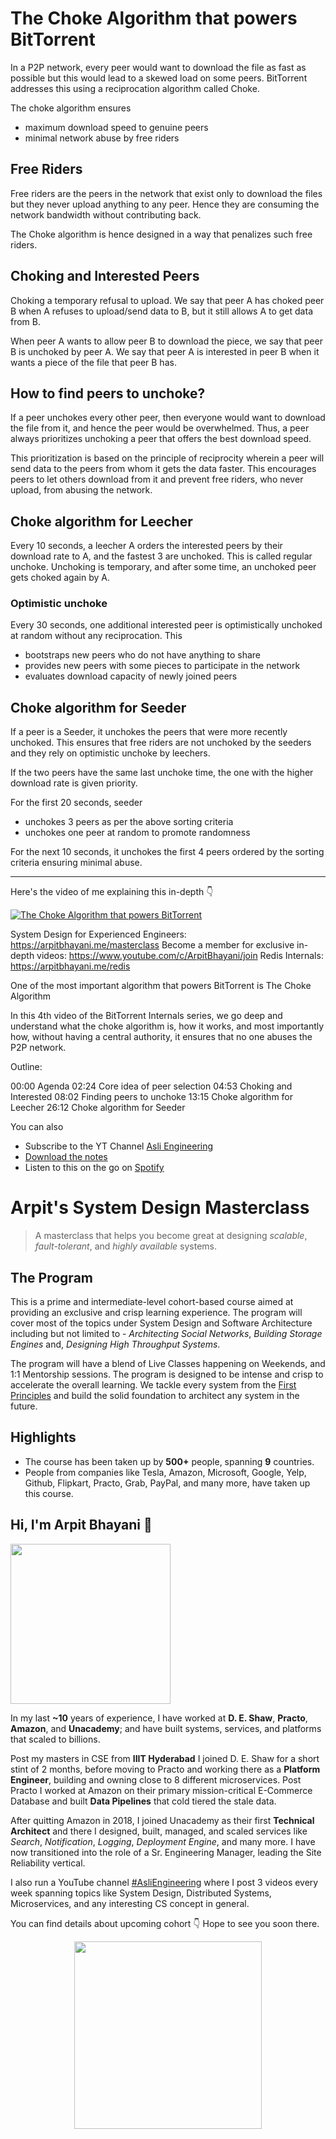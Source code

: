 The Choke Algorithm that powers BitTorrent
===


In a P2P network, every peer would want to download the file as fast as possible but this would lead to a skewed load on some peers. BitTorrent addresses this using a reciprocation algorithm called Choke.

The choke algorithm ensures

- maximum download speed to genuine peers
- minimal network abuse by free riders

## Free Riders

Free riders are the peers in the network that exist only to download the files but they never upload anything to any peer. Hence they are consuming the network bandwidth without contributing back.

The Choke algorithm is hence designed in a way that penalizes such free riders.

## Choking and Interested Peers

Choking a temporary refusal to upload. We say that peer A has choked peer B when A refuses to upload/send data to B, but it still allows A to get data from B.

When peer A wants to allow peer B to download the piece, we say that peer B is unchoked by peer A. We say that peer A is interested in peer B when it wants a piece of the file that peer B has.

## How to find peers to unchoke?

If a peer unchokes every other peer, then everyone would want to download the file from it, and hence the peer would be overwhelmed. Thus, a peer always prioritizes unchoking a peer that offers the best download speed.

This prioritization is based on the principle of reciprocity wherein a peer will send data to the peers from whom it gets the data faster. This encourages peers to let others download from it and prevent free riders, who never upload, from abusing the network.

## Choke algorithm for Leecher

Every 10 seconds, a leecher A orders the interested peers by their download rate to A, and the fastest 3 are unchoked. This is called regular unchoke. Unchoking is temporary, and after some time, an unchoked peer gets choked again by A.

### Optimistic unchoke

Every 30 seconds, one additional interested peer is optimistically unchoked at random without any reciprocation. This

- bootstraps new peers who do not have anything to share
- provides new peers with some pieces to participate in the network
- evaluates download capacity of newly joined peers

## Choke algorithm for Seeder

If a peer is a Seeder, it unchokes the peers that were more recently unchoked. This ensures that free riders are not unchoked by the seeders and they rely on optimistic unchoke by leechers.

If the two peers have the same last unchoke time, the one with the higher download rate is given priority.

For the first 20 seconds, seeder

- unchokes 3 peers as per the above sorting criteria
- unchokes one peer at random to promote randomness

For the next 10 seconds, it unchokes the first 4 peers ordered by the sorting criteria ensuring minimal abuse.
<hr />


<p>Here's the video of me explaining this in-depth 👇‍</p>

[![The Choke Algorithm that powers BitTorrent](https://i.ytimg.com/vi/iognYJRzCE8/mqdefault.jpg)](https://www.youtube.com/watch?v=iognYJRzCE8)

System Design for Experienced Engineers: https://arpitbhayani.me/masterclass
Become a member for exclusive in-depth videos: https://www.youtube.com/c/ArpitBhayani/join
Redis Internals: https://arpitbhayani.me/redis

One of the most important algorithm that powers BitTorrent is The Choke Algorithm

In this 4th video of the BitTorrent Internals series, we go deep and understand what the choke algorithm is, how it works, and most importantly how, without having a central authority, it ensures that no one abuses the P2P network.

Outline:

00:00 Agenda
02:24 Core idea of peer selection
04:53 Choking and Interested
08:02 Finding peers to unchoke
13:15 Choke algorithm for Leecher
26:12 Choke algorithm for Seeder

You can also
 - Subscribe to the YT Channel [Asli Engineering](https://youtube.com/c/ArpitBhayani)
 - [Download the notes](https://drive.google.com/file/d/1VQXEeC8MBgKAzkEJ5HwOjBV5-H3br-Ey/view?usp=sharing)
 - Listen to this on the go on [Spotify](https://open.spotify.com/show/7qMoamm2iZQrsPVm6IQLoD)

# Arpit's System Design Masterclass

> A masterclass that helps you become great at designing _scalable_, _fault-tolerant_, and _highly available_ systems.

## The Program

This is a prime and intermediate-level cohort-based course aimed at providing an exclusive and crisp learning experience. The program will cover most of the topics under System Design and Software Architecture including but not limited to - _Architecting Social Networks_, _Building Storage Engines_ and, _Designing High Throughput Systems_.

The program will have a blend of Live Classes happening on Weekends, and 1:1 Mentorship sessions. The program is designed to be intense and crisp to accelerate the overall learning. We tackle every system from the [First Principles](https://en.wikipedia.org/wiki/First_principle) and build the solid foundation to architect any system in the future.


## Highlights

 - The course has been taken up by __500+__ people, spanning __9__ countries.
 - People from companies like Tesla, Amazon, Microsoft, Google, Yelp, Github, Flipkart, Practo, Grab, PayPal, and many more, have taken up this course.


## Hi, I'm Arpit Bhayani 👋

<img width="256px" src="https://edge.arpitbhayani.me/img/arpit.jpg" />

In my last **~10** years of experience, I have worked at **D. E. Shaw**, **Practo**, **Amazon**, and **Unacademy**; and have built systems, services, and platforms that scaled to billions.

Post my masters in CSE from **IIIT Hyderabad** I joined D. E. Shaw for a short stint of 2 months, before moving to Practo and working there as a **Platform Engineer**, building and owning close to 8 different microservices. Post Practo I worked at Amazon on their primary mission-critical E-Commerce Database and built **Data Pipelines** that cold tiered the stale data.

After quitting Amazon in 2018, I joined Unacademy as their first **Technical Architect** and there I designed, built, managed, and scaled services like _Search_, _Notification_, _Logging_, _Deployment Engine_, and many more. I have now transitioned into the role of a Sr. Engineering Manager, leading the Site Reliability vertical.

I also run a YouTube channel [#AsliEngineering](https://www.youtube.com/c/ArpitBhayani) where I post 3 videos every week spanning topics like System Design, Distributed Systems, Microservices, and any interesting CS concept in general.

You can find details about upcoming cohort 👇‍ Hope to see you soon there.

<center>
<a target="_blank" href="https://arpitbhayani.me/masterclass">
<img src="https://user-images.githubusercontent.com/4745789/137859181-d4499cf4-ce65-4466-8b88-a078ece0f081.PNG" width="300px" />
</a>
</center>